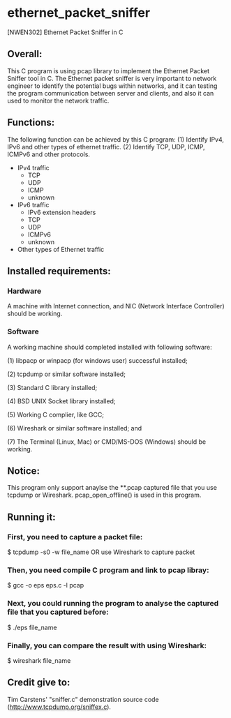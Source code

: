 # ethernet_packet_sniffer
[NWEN302] Ethernet Packet Sniffer in C

## Overall:
This C program is using pcap library to implement the Ethernet Packet Sniffer tool in C. The Ethernet packet sniffer is very important to network engineer to identify the potential bugs within networks, and it can testing the program communication between server and clients, and also it can used to monitor the network traffic.

## Functions:
The following function can be achieved by this C program:
(1) Identify IPv4, IPv6 and other types of ethernet traffic.
(2) Identify TCP, UDP, ICMP, ICMPv6 and other protocols.

- IPv4 traffic
    - TCP
    - UDP
    - ICMP
    - unknown
- IPv6 traffic
    - IPv6 extension headers
    - TCP
    - UDP
    - ICMPv6
    - unknown
- Other types of Ethernet traffic

## Installed requirements:

### Hardware

A machine with Internet connection, and NIC (Network Interface Controller) should be
working.

### Software

A working machine should completed installed with following software:

(1) libpacp or winpacp (for windows user) successful installed;

(2) tcpdump or similar software installed;

(3) Standard C library installed;

(4) BSD UNIX Socket library installed;

(5) Working C complier, like GCC;

(6) Wireshark or similar software installed; and

(7) The Terminal (Linux, Mac) or CMD/MS-DOS (Windows) should be working.

## Notice:
This program only support anaylse the **.pcap captured file that you use tcpdump or Wireshark.
pcap_open_offline() is used in this program.

## Running it:

### First, you need to capture a packet file:
$ tcpdump -s0 -w file_name
OR use Wireshark to capture packet

### Then, you need compile C program and link to pcap libray:
$ gcc -o eps eps.c -l pcap

### Next, you could running the program to analyse the captured file that you captured before:
$ ./eps file_name

### Finally, you can compare the result with using Wireshark:
$ wireshark file_name

## Credit give to:
Tim Carstens' "sniffer.c" demonstration source code (http://www.tcpdump.org/sniffex.c).
